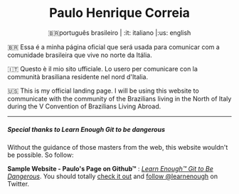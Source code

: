 <p align="center"> <img src="http://www.brasileirosnomundo.itamaraty.gov.br/brmundo_logo.png" alt="">
</p>
<h1 align="center">Paulo Henrique Correia</h1>
<p align="center"><span>&#x1f1e7;&#x1f1f7;português brasileiro </span>| :it: italiano |:us: english</p>


<span>&#x1f1e7;&#x1f1f7;</span> Essa é a minha página oficial que será usada para comunicar com a comunidade brasileira que vive no norte da Itália.

:it: Questo è il mio sito ufficiale. Lo usero per comunicare con la communità brasiliana residente nel nord d'Italia.

:us: This is my official landing page. I will be using this website to communicate with the community of the Brazilians living in the North of Italy during the V Convention of Brazilians Living Abroad.

---

##### Special thanks to Learn Enough Git to be dangerous

Without the guidance of those masters from the web, this website wouldn't be possible. So follow:

**Sample Website - Paulo's Page on Github™** : [*Learn Enough™ Git to Be Dangerous*](http://learnenough.com/git-tutorial).
You should totally [check it out](http://learnenough.com/git-tutorial) and
[follow @learnenough](http://twitter.com/learnenough) on Twitter.
